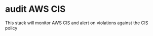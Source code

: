 audit AWS CIS
============================
This stack will monitor AWS CIS and alert on violations against the CIS policy